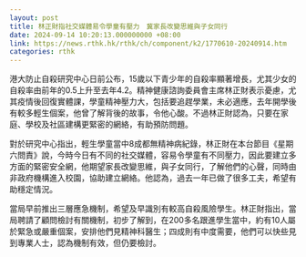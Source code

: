 ```yaml
---
layout: post
title: 林正財指社交媒體易令學童有壓力　冀家長改變思維與子女同行
date: 2024-09-14 10:20:13.000000000 +08:00
link: https://news.rthk.hk/rthk/ch/component/k2/1770610-20240914.htm
categories: rthk
---
```


港大防止自殺研究中心日前公布，15歲以下青少年的自殺率顯著增長，尤其少女的自殺率由前年的0.5上升至去年4.2。精神健康諮詢委員會主席林正財表示憂慮，尤其疫情後回復實體課，學童精神壓力大，包括要追趕學業，未必適應，去年開學後有較多輕生個案，他曾了解背後的故事，令他心酸。不過林正財認為，只要在家庭、學校及社區建構更緊密的網絡，有助預防問題。

對於研究中心指出，輕生學童當中8成都無精神病紀錄，林正財在本台節目《星期六問責》說，今時今日有不同的社交媒體，容易令學童有不同壓力，因此要建立多方面的緊密安全網，他期望家長改變思維，與子女同行，了解他們的心聲，同時由非政府機構進入校園，協助建立網絡。他認為，過去一年已做了很多工夫，希望有助穩定情況。

當局早前推出三層應急機制，希望及早識別有較高自殺風險學生。林正財指出，當局聘請了顧問檢討有關機制，初步了解到，在200多名跟進學生當中，約有10人屬於緊急或嚴重個案，安排他們見精神科醫生；四成則有中度需要，他們可以快些見到專業人士，認為機制有效，但仍要檢討。

